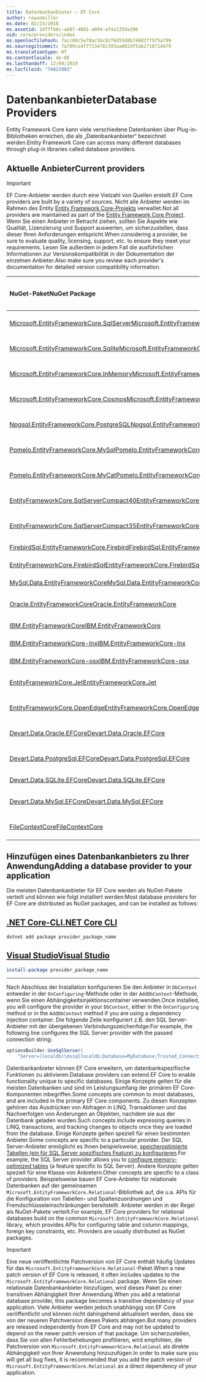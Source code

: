 ```yaml
---
title: Datenbankanbieter – EF Core
author: rowanmiller
ms.date: 02/23/2018
ms.assetid: 14fffb6c-a687-4881-a094-af4a1359a296
uid: core/providers/index
ms.openlocfilehash: 7acc00c5e78ac5bc82f6d55d8b74682ff5f5a799
ms.sourcegitcommit: 7a709ce4f77134782393aa802df5ab2718714479
ms.translationtype: HT
ms.contentlocale: de-DE
ms.lasthandoff: 12/04/2019
ms.locfileid: "74823983"
---
```

# <a name="database-providers"></a><span data-ttu-id="1ad96-102">Datenbankanbieter</span><span class="sxs-lookup"><span data-stu-id="1ad96-102">Database Providers</span></span>

<span data-ttu-id="1ad96-103">Entity Framework Core kann viele verschiedene Datenbanken über Plug-in-Bibliotheken erreichen, die als „Datenbankanbieter“ bezeichnet werden.</span><span class="sxs-lookup"><span data-stu-id="1ad96-103">Entity Framework Core can access many different databases through plug-in libraries called database providers.</span></span>

## <a name="current-providers"></a><span data-ttu-id="1ad96-104">Aktuelle Anbieter</span><span class="sxs-lookup"><span data-stu-id="1ad96-104">Current providers</span></span>

> [!IMPORTANT]  
> <span data-ttu-id="1ad96-105">EF Core-Anbieter werden durch eine Vielzahl von Quellen erstellt.</span><span class="sxs-lookup"><span data-stu-id="1ad96-105">EF Core providers are built by a variety of sources.</span></span> <span data-ttu-id="1ad96-106">Nicht alle Anbieter werden im Rahmen des Entity [Entity Framework Core-Projekts](https://github.com/aspnet/EntityFrameworkCore) verwaltet.</span><span class="sxs-lookup"><span data-stu-id="1ad96-106">Not all providers are maintained as part of the [Entity Framework Core Project](https://github.com/aspnet/EntityFrameworkCore).</span></span> <span data-ttu-id="1ad96-107">Wenn Sie einen Anbieter in Betracht ziehen, sollten Sie Aspekte wie Qualität, Lizenzierung und Support auswerten, um sicherzustellen, dass dieser Ihren Anforderungen entspricht.</span><span class="sxs-lookup"><span data-stu-id="1ad96-107">When considering a provider, be sure to evaluate quality, licensing, support, etc. to ensure they meet your requirements.</span></span> <span data-ttu-id="1ad96-108">Lesen Sie außerdem in jedem Fall die ausführlichen Informationen zur Versionskompatibilität in der Dokumentation der einzelnen Anbieter.</span><span class="sxs-lookup"><span data-stu-id="1ad96-108">Also make sure you review each provider's documentation for detailed version compatibility information.</span></span>

| <span data-ttu-id="1ad96-109">NuGet-Paket</span><span class="sxs-lookup"><span data-stu-id="1ad96-109">NuGet Package</span></span>                                                                                                        | <span data-ttu-id="1ad96-110">Unterstützte Datenbank-Engines</span><span class="sxs-lookup"><span data-stu-id="1ad96-110">Supported database engines</span></span> | <span data-ttu-id="1ad96-111">Maintainer/Anbieter</span><span class="sxs-lookup"><span data-stu-id="1ad96-111">Maintainer / Vendor</span></span>                                                           | <span data-ttu-id="1ad96-112">Hinweise/Anforderungen</span><span class="sxs-lookup"><span data-stu-id="1ad96-112">Notes / Requirements</span></span> | <span data-ttu-id="1ad96-113">Nützliche Links</span><span class="sxs-lookup"><span data-stu-id="1ad96-113">Useful links</span></span>                                                                                                                                                                                       |
|:---------------------------------------------------------------------------------------------------------------------|:---------------------------|:------------------------------------------------------------------------------|:---------------------|:---------------------------------------------------------------------------------------------------------------------------------------------------------------------------------------------------|
| [<span data-ttu-id="1ad96-114">Microsoft.EntityFrameworkCore.SqlServer</span><span class="sxs-lookup"><span data-stu-id="1ad96-114">Microsoft.EntityFrameworkCore.SqlServer</span></span>](https://www.nuget.org/packages/Microsoft.EntityFrameworkCore.SqlServer)    | <span data-ttu-id="1ad96-115">SQL Server 2012 oder höher</span><span class="sxs-lookup"><span data-stu-id="1ad96-115">SQL Server 2012 onwards</span></span>    | <span data-ttu-id="1ad96-116">[EF Core-Projekt](https://github.com/aspnet/EntityFrameworkCore/) (Microsoft)</span><span class="sxs-lookup"><span data-stu-id="1ad96-116">[EF Core Project](https://github.com/aspnet/EntityFrameworkCore/) (Microsoft)</span></span> |                      | [<span data-ttu-id="1ad96-117">docs</span><span class="sxs-lookup"><span data-stu-id="1ad96-117">docs</span></span>](xref:core/providers/sql-server/index)                                                                                                                                                       |
| [<span data-ttu-id="1ad96-118">Microsoft.EntityFrameworkCore.Sqlite</span><span class="sxs-lookup"><span data-stu-id="1ad96-118">Microsoft.EntityFrameworkCore.Sqlite</span></span>](https://www.nuget.org/packages/Microsoft.EntityFrameworkCore.Sqlite)          | <span data-ttu-id="1ad96-119">SQLite 3.7 oder höher</span><span class="sxs-lookup"><span data-stu-id="1ad96-119">SQLite 3.7 onwards</span></span>         | <span data-ttu-id="1ad96-120">[EF Core-Projekt](https://github.com/aspnet/EntityFrameworkCore/) (Microsoft)</span><span class="sxs-lookup"><span data-stu-id="1ad96-120">[EF Core Project](https://github.com/aspnet/EntityFrameworkCore/) (Microsoft)</span></span> |                      | [<span data-ttu-id="1ad96-121">docs</span><span class="sxs-lookup"><span data-stu-id="1ad96-121">docs</span></span>](xref:core/providers/sqlite/index)                                                                                                                                                           |
| [<span data-ttu-id="1ad96-122">Microsoft.EntityFrameworkCore.InMemory</span><span class="sxs-lookup"><span data-stu-id="1ad96-122">Microsoft.EntityFrameworkCore.InMemory</span></span>](https://www.nuget.org/packages/Microsoft.EntityFrameworkCore.InMemory)      | <span data-ttu-id="1ad96-123">EF Core-In-Memory-Datenbank</span><span class="sxs-lookup"><span data-stu-id="1ad96-123">EF Core in-memory database</span></span> | <span data-ttu-id="1ad96-124">[EF Core-Projekt](https://github.com/aspnet/EntityFrameworkCore/) (Microsoft)</span><span class="sxs-lookup"><span data-stu-id="1ad96-124">[EF Core Project](https://github.com/aspnet/EntityFrameworkCore/) (Microsoft)</span></span> | <span data-ttu-id="1ad96-125">Nur für Tests</span><span class="sxs-lookup"><span data-stu-id="1ad96-125">For testing only</span></span>     | [<span data-ttu-id="1ad96-126">docs</span><span class="sxs-lookup"><span data-stu-id="1ad96-126">docs</span></span>](xref:core/providers/in-memory/index)                                                                                                                                                        |
| [<span data-ttu-id="1ad96-127">Microsoft.EntityFrameworkCore.Cosmos</span><span class="sxs-lookup"><span data-stu-id="1ad96-127">Microsoft.EntityFrameworkCore.Cosmos</span></span>](https://www.nuget.org/packages/Microsoft.EntityFrameworkCore.Cosmos)          | <span data-ttu-id="1ad96-128">Azure Cosmos DB SQL-API</span><span class="sxs-lookup"><span data-stu-id="1ad96-128">Azure Cosmos DB SQL API</span></span>    | <span data-ttu-id="1ad96-129">[EF Core-Projekt](https://github.com/aspnet/EntityFrameworkCore/) (Microsoft)</span><span class="sxs-lookup"><span data-stu-id="1ad96-129">[EF Core Project](https://github.com/aspnet/EntityFrameworkCore/) (Microsoft)</span></span> |                      | [<span data-ttu-id="1ad96-130">docs</span><span class="sxs-lookup"><span data-stu-id="1ad96-130">docs</span></span>](xref:core/providers/cosmos/index)                                                                                                                                                           |
| [<span data-ttu-id="1ad96-131">Npgsql.EntityFrameworkCore.PostgreSQL</span><span class="sxs-lookup"><span data-stu-id="1ad96-131">Npgsql.EntityFrameworkCore.PostgreSQL</span></span>](https://www.nuget.org/packages/Npgsql.EntityFrameworkCore.PostgreSQL)        | <span data-ttu-id="1ad96-132">PostgreSQL</span><span class="sxs-lookup"><span data-stu-id="1ad96-132">PostgreSQL</span></span>                 | [<span data-ttu-id="1ad96-133">Npgsql-Entwicklungsteam</span><span class="sxs-lookup"><span data-stu-id="1ad96-133">Npgsql Development Team</span></span>](https://github.com/npgsql)                          |                      | [<span data-ttu-id="1ad96-134">docs</span><span class="sxs-lookup"><span data-stu-id="1ad96-134">docs</span></span>](https://www.npgsql.org/efcore/index.html)                                                                                                                                                   |
| [<span data-ttu-id="1ad96-135">Pomelo.EntityFrameworkCore.MySql</span><span class="sxs-lookup"><span data-stu-id="1ad96-135">Pomelo.EntityFrameworkCore.MySql</span></span>](https://www.nuget.org/packages/Pomelo.EntityFrameworkCore.MySql)                  | <span data-ttu-id="1ad96-136">MySQL, MariaDB</span><span class="sxs-lookup"><span data-stu-id="1ad96-136">MySQL, MariaDB</span></span>             | [<span data-ttu-id="1ad96-137">Pomelo Foundation-Projekt</span><span class="sxs-lookup"><span data-stu-id="1ad96-137">Pomelo Foundation Project</span></span>](https://github.com/PomeloFoundation)              |                      | [<span data-ttu-id="1ad96-138">readme</span><span class="sxs-lookup"><span data-stu-id="1ad96-138">readme</span></span>](https://github.com/PomeloFoundation/Pomelo.EntityFrameworkCore.MySql/blob/master/README.md)                                                                                               |
| [<span data-ttu-id="1ad96-139">Pomelo.EntityFrameworkCore.MyCat</span><span class="sxs-lookup"><span data-stu-id="1ad96-139">Pomelo.EntityFrameworkCore.MyCat</span></span>](https://www.nuget.org/packages/Pomelo.EntityFrameworkCore.MyCat)                  | <span data-ttu-id="1ad96-140">MyCAT-Server</span><span class="sxs-lookup"><span data-stu-id="1ad96-140">MyCAT Server</span></span>               | [<span data-ttu-id="1ad96-141">Pomelo Foundation-Projekt</span><span class="sxs-lookup"><span data-stu-id="1ad96-141">Pomelo Foundation Project</span></span>](https://github.com/PomeloFoundation)              | <span data-ttu-id="1ad96-142">Nur Vorabversion</span><span class="sxs-lookup"><span data-stu-id="1ad96-142">Prerelease only</span></span>      | [<span data-ttu-id="1ad96-143">readme</span><span class="sxs-lookup"><span data-stu-id="1ad96-143">readme</span></span>](https://github.com/PomeloFoundation/Pomelo.EntityFrameworkCore.MyCat/blob/master/README.md)                                                                                               |
| [<span data-ttu-id="1ad96-144">EntityFrameworkCore.SqlServerCompact40</span><span class="sxs-lookup"><span data-stu-id="1ad96-144">EntityFrameworkCore.SqlServerCompact40</span></span>](https://www.nuget.org/packages/EntityFrameworkCore.SqlServerCompact40)      | <span data-ttu-id="1ad96-145">SQL Server Compact 4.0</span><span class="sxs-lookup"><span data-stu-id="1ad96-145">SQL Server Compact 4.0</span></span>     | [<span data-ttu-id="1ad96-146">Erik Ejlskov Jensen</span><span class="sxs-lookup"><span data-stu-id="1ad96-146">Erik Ejlskov Jensen</span></span>](https://github.com/ErikEJ/)                             | <span data-ttu-id="1ad96-147">.NET Framework</span><span class="sxs-lookup"><span data-stu-id="1ad96-147">.NET Framework</span></span>       | [<span data-ttu-id="1ad96-148">wiki</span><span class="sxs-lookup"><span data-stu-id="1ad96-148">wiki</span></span>](https://github.com/ErikEJ/EntityFramework.SqlServerCompact/wiki/Using-EF-Core-with-SQL-Server-Compact-in-Traditional-.NET-Applications)                                                     |
| [<span data-ttu-id="1ad96-149">EntityFrameworkCore.SqlServerCompact35</span><span class="sxs-lookup"><span data-stu-id="1ad96-149">EntityFrameworkCore.SqlServerCompact35</span></span>](https://www.nuget.org/packages/EntityFrameworkCore.SqlServerCompact35)      | <span data-ttu-id="1ad96-150">SQL Server Compact 3,5</span><span class="sxs-lookup"><span data-stu-id="1ad96-150">SQL Server Compact 3.5</span></span>     | [<span data-ttu-id="1ad96-151">Erik Ejlskov Jensen</span><span class="sxs-lookup"><span data-stu-id="1ad96-151">Erik Ejlskov Jensen</span></span>](https://github.com/ErikEJ/)                             | <span data-ttu-id="1ad96-152">.NET Framework</span><span class="sxs-lookup"><span data-stu-id="1ad96-152">.NET Framework</span></span>       | [<span data-ttu-id="1ad96-153">wiki</span><span class="sxs-lookup"><span data-stu-id="1ad96-153">wiki</span></span>](https://github.com/ErikEJ/EntityFramework.SqlServerCompact/wiki/Using-EF-Core-with-SQL-Server-Compact-in-Traditional-.NET-Applications)                                                     |
| [<span data-ttu-id="1ad96-154">FirebirdSql.EntityFrameworkCore.Firebird</span><span class="sxs-lookup"><span data-stu-id="1ad96-154">FirebirdSql.EntityFrameworkCore.Firebird</span></span>](https://www.nuget.org/packages/FirebirdSql.EntityFrameworkCore.Firebird/) | <span data-ttu-id="1ad96-155">Firebird 2.5 und 3.x</span><span class="sxs-lookup"><span data-stu-id="1ad96-155">Firebird 2.5 and 3.x</span></span>       | [<span data-ttu-id="1ad96-156">Jiří Činčura</span><span class="sxs-lookup"><span data-stu-id="1ad96-156">Jiří Činčura</span></span>](https://github.com/cincuranet)                                 |                      | [<span data-ttu-id="1ad96-157">docs</span><span class="sxs-lookup"><span data-stu-id="1ad96-157">docs</span></span>](https://github.com/cincuranet/FirebirdSql.Data.FirebirdClient/blob/master/Provider/docs/entity-framework-core.md)                                                                           |
| [<span data-ttu-id="1ad96-158">EntityFrameworkCore.FirebirdSql</span><span class="sxs-lookup"><span data-stu-id="1ad96-158">EntityFrameworkCore.FirebirdSql</span></span>](https://www.nuget.org/packages/EntityFrameworkCore.FirebirdSql/)                   | <span data-ttu-id="1ad96-159">Firebird 2.5 und 3.x</span><span class="sxs-lookup"><span data-stu-id="1ad96-159">Firebird 2.5 and 3.x</span></span>       | [<span data-ttu-id="1ad96-160">Rafael Almeida</span><span class="sxs-lookup"><span data-stu-id="1ad96-160">Rafael Almeida</span></span>](https://github.com/ralmsdeveloper)                           |                      | [<span data-ttu-id="1ad96-161">wiki</span><span class="sxs-lookup"><span data-stu-id="1ad96-161">wiki</span></span>](https://github.com/ralmsdeveloper/EntityFrameworkCore.FirebirdSQL/wiki)                                                                                                                     |
| [<span data-ttu-id="1ad96-162">MySql.Data.EntityFrameworkCore</span><span class="sxs-lookup"><span data-stu-id="1ad96-162">MySql.Data.EntityFrameworkCore</span></span>](https://www.nuget.org/packages/MySql.Data.EntityFrameworkCore)                      | <span data-ttu-id="1ad96-163">MySQL</span><span class="sxs-lookup"><span data-stu-id="1ad96-163">MySQL</span></span>                      | <span data-ttu-id="1ad96-164">[MySQL-Projekt](https://dev.mysql.com) (Oracle)</span><span class="sxs-lookup"><span data-stu-id="1ad96-164">[MySQL project](https://dev.mysql.com) (Oracle)</span></span>                               |                      | [<span data-ttu-id="1ad96-165">docs</span><span class="sxs-lookup"><span data-stu-id="1ad96-165">docs</span></span>](https://dev.mysql.com/doc/connector-net/en/connector-net-entityframework-core.html)                                                                                                         |
| [<span data-ttu-id="1ad96-166">Oracle.EntityFrameworkCore</span><span class="sxs-lookup"><span data-stu-id="1ad96-166">Oracle.EntityFrameworkCore</span></span>](https://www.nuget.org/packages/Oracle.EntityFrameworkCore/)                             | <span data-ttu-id="1ad96-167">Oracle DB 11.2 und höher</span><span class="sxs-lookup"><span data-stu-id="1ad96-167">Oracle DB 11.2 onwards</span></span>     | [<span data-ttu-id="1ad96-168">Oracle</span><span class="sxs-lookup"><span data-stu-id="1ad96-168">Oracle</span></span>](https://www.oracle.com/technetwork/topics/dotnet/)                   | <span data-ttu-id="1ad96-169">Vorabversion</span><span class="sxs-lookup"><span data-stu-id="1ad96-169">Prerelease</span></span>           | [<span data-ttu-id="1ad96-170">Website</span><span class="sxs-lookup"><span data-stu-id="1ad96-170">website</span></span>](https://www.oracle.com/technetwork/topics/dotnet/)                                                                                                                                       |
| [<span data-ttu-id="1ad96-171">IBM.EntityFrameworkCore</span><span class="sxs-lookup"><span data-stu-id="1ad96-171">IBM.EntityFrameworkCore</span></span>](https://www.nuget.org/packages/IBM.EntityFrameworkCore)                                    | <span data-ttu-id="1ad96-172">DB2, Informix</span><span class="sxs-lookup"><span data-stu-id="1ad96-172">Db2, Informix</span></span>              | [<span data-ttu-id="1ad96-173">IBM</span><span class="sxs-lookup"><span data-stu-id="1ad96-173">IBM</span></span>](https://ibm.com)                                                        | <span data-ttu-id="1ad96-174">Windows-Version</span><span class="sxs-lookup"><span data-stu-id="1ad96-174">Windows version</span></span>      | [<span data-ttu-id="1ad96-175">Blog</span><span class="sxs-lookup"><span data-stu-id="1ad96-175">blog</span></span>](https://www.ibm.com/developerworks/community/blogs/96960515-2ea1-4391-8170-b0515d08e4da/entry/Creating_Entity_Data_Model_using_IBM_Data_Server_providers_for_Entity_Framework_Core?lang=en) |
| [<span data-ttu-id="1ad96-176">IBM.EntityFrameworkCore-lnx</span><span class="sxs-lookup"><span data-stu-id="1ad96-176">IBM.EntityFrameworkCore-lnx</span></span>](https://www.nuget.org/packages/IBM.EntityFrameworkCore-lnx)                            | <span data-ttu-id="1ad96-177">DB2, Informix</span><span class="sxs-lookup"><span data-stu-id="1ad96-177">Db2, Informix</span></span>              | [<span data-ttu-id="1ad96-178">IBM</span><span class="sxs-lookup"><span data-stu-id="1ad96-178">IBM</span></span>](https://ibm.com)                                                        | <span data-ttu-id="1ad96-179">Linux-Version</span><span class="sxs-lookup"><span data-stu-id="1ad96-179">Linux version</span></span>        | [<span data-ttu-id="1ad96-180">Blog</span><span class="sxs-lookup"><span data-stu-id="1ad96-180">blog</span></span>](https://www.ibm.com/developerworks/community/blogs/96960515-2ea1-4391-8170-b0515d08e4da/entry/Creating_Entity_Data_Model_using_IBM_Data_Server_providers_for_Entity_Framework_Core?lang=en) |
| [<span data-ttu-id="1ad96-181">IBM.EntityFrameworkCore-osx</span><span class="sxs-lookup"><span data-stu-id="1ad96-181">IBM.EntityFrameworkCore-osx</span></span>](https://www.nuget.org/packages/IBM.EntityFrameworkCore-osx)                            | <span data-ttu-id="1ad96-182">DB2, Informix</span><span class="sxs-lookup"><span data-stu-id="1ad96-182">Db2, Informix</span></span>              | [<span data-ttu-id="1ad96-183">IBM</span><span class="sxs-lookup"><span data-stu-id="1ad96-183">IBM</span></span>](https://ibm.com)                                                        | <span data-ttu-id="1ad96-184">macOS-Version</span><span class="sxs-lookup"><span data-stu-id="1ad96-184">macOS version</span></span>        | [<span data-ttu-id="1ad96-185">Blog</span><span class="sxs-lookup"><span data-stu-id="1ad96-185">blog</span></span>](https://www.ibm.com/developerworks/community/blogs/96960515-2ea1-4391-8170-b0515d08e4da/entry/Creating_Entity_Data_Model_using_IBM_Data_Server_providers_for_Entity_Framework_Core?lang=en) |
| [<span data-ttu-id="1ad96-186">EntityFrameworkCore.Jet</span><span class="sxs-lookup"><span data-stu-id="1ad96-186">EntityFrameworkCore.Jet</span></span>](https://www.nuget.org/packages/EntityFrameworkCore.Jet/)                                   | <span data-ttu-id="1ad96-187">Microsoft Access-Dateien</span><span class="sxs-lookup"><span data-stu-id="1ad96-187">Microsoft Access files</span></span>     | [<span data-ttu-id="1ad96-188">Bubi</span><span class="sxs-lookup"><span data-stu-id="1ad96-188">Bubi</span></span>](https://github.com/bubibubi)                                           | <span data-ttu-id="1ad96-189">.NET Framework</span><span class="sxs-lookup"><span data-stu-id="1ad96-189">.NET Framework</span></span>       | [<span data-ttu-id="1ad96-190">readme</span><span class="sxs-lookup"><span data-stu-id="1ad96-190">readme</span></span>](https://github.com/bubibubi/EntityFrameworkCore.Jet/blob/master/docs/README.md)                                                                                                           |
| [<span data-ttu-id="1ad96-191">EntityFrameworkCore.OpenEdge</span><span class="sxs-lookup"><span data-stu-id="1ad96-191">EntityFrameworkCore.OpenEdge</span></span>](https://www.nuget.org/packages/EntityFrameworkCore.OpenEdge/)                         | <span data-ttu-id="1ad96-192">Progress OpenEdge</span><span class="sxs-lookup"><span data-stu-id="1ad96-192">Progress OpenEdge</span></span>          | [<span data-ttu-id="1ad96-193">Alex Wiese</span><span class="sxs-lookup"><span data-stu-id="1ad96-193">Alex Wiese</span></span>](https://github.com/alexwiese)                                    |                      | [<span data-ttu-id="1ad96-194">readme</span><span class="sxs-lookup"><span data-stu-id="1ad96-194">readme</span></span>](https://github.com/alexwiese/EntityFrameworkCore.OpenEdge/blob/master/README.md)                                                                                                          |
| [<span data-ttu-id="1ad96-195">Devart.Data.Oracle.EFCore</span><span class="sxs-lookup"><span data-stu-id="1ad96-195">Devart.Data.Oracle.EFCore</span></span>](https://www.nuget.org/packages/Devart.Data.Oracle.EFCore/)                               | <span data-ttu-id="1ad96-196">Oracle DB 9.2.0.4 und höher</span><span class="sxs-lookup"><span data-stu-id="1ad96-196">Oracle DB 9.2.0.4 onwards</span></span>  | [<span data-ttu-id="1ad96-197">DevArt</span><span class="sxs-lookup"><span data-stu-id="1ad96-197">DevArt</span></span>](https://www.devart.com/)                                             | <span data-ttu-id="1ad96-198">Bezahlt</span><span class="sxs-lookup"><span data-stu-id="1ad96-198">Paid</span></span>                 | [<span data-ttu-id="1ad96-199">docs</span><span class="sxs-lookup"><span data-stu-id="1ad96-199">docs</span></span>](https://www.devart.com/dotconnect/oracle/docs/)                                                                                                                                             |
| [<span data-ttu-id="1ad96-200">Devart.Data.PostgreSql.EFCore</span><span class="sxs-lookup"><span data-stu-id="1ad96-200">Devart.Data.PostgreSql.EFCore</span></span>](https://www.nuget.org/packages/Devart.Data.PostgreSql.EFCore/)                       | <span data-ttu-id="1ad96-201">PostgreSQL 8.0 oder höher</span><span class="sxs-lookup"><span data-stu-id="1ad96-201">PostgreSQL 8.0 onwards</span></span>     | [<span data-ttu-id="1ad96-202">DevArt</span><span class="sxs-lookup"><span data-stu-id="1ad96-202">DevArt</span></span>](https://www.devart.com/)                                             | <span data-ttu-id="1ad96-203">Bezahlt</span><span class="sxs-lookup"><span data-stu-id="1ad96-203">Paid</span></span>                 | [<span data-ttu-id="1ad96-204">docs</span><span class="sxs-lookup"><span data-stu-id="1ad96-204">docs</span></span>](https://www.devart.com/dotconnect/postgresql/docs/)                                                                                                                                         |
| [<span data-ttu-id="1ad96-205">Devart.Data.SQLite.EFCore</span><span class="sxs-lookup"><span data-stu-id="1ad96-205">Devart.Data.SQLite.EFCore</span></span>](https://www.nuget.org/packages/Devart.Data.SQLite.EFCore/)                               | <span data-ttu-id="1ad96-206">SQLite 3 oder höher</span><span class="sxs-lookup"><span data-stu-id="1ad96-206">SQLite 3 onwards</span></span>           | [<span data-ttu-id="1ad96-207">DevArt</span><span class="sxs-lookup"><span data-stu-id="1ad96-207">DevArt</span></span>](https://www.devart.com/)                                             | <span data-ttu-id="1ad96-208">Bezahlt</span><span class="sxs-lookup"><span data-stu-id="1ad96-208">Paid</span></span>                 | [<span data-ttu-id="1ad96-209">docs</span><span class="sxs-lookup"><span data-stu-id="1ad96-209">docs</span></span>](https://www.devart.com/dotconnect/sqlite/docs/)                                                                                                                                             |
| [<span data-ttu-id="1ad96-210">Devart.Data.MySql.EFCore</span><span class="sxs-lookup"><span data-stu-id="1ad96-210">Devart.Data.MySql.EFCore</span></span>](https://www.nuget.org/packages/Devart.Data.MySql.EFCore/)                                 | <span data-ttu-id="1ad96-211">MySQL 5 oder höher</span><span class="sxs-lookup"><span data-stu-id="1ad96-211">MySQL 5 onwards</span></span>            | [<span data-ttu-id="1ad96-212">DevArt</span><span class="sxs-lookup"><span data-stu-id="1ad96-212">DevArt</span></span>](https://www.devart.com/)                                             | <span data-ttu-id="1ad96-213">Bezahlt</span><span class="sxs-lookup"><span data-stu-id="1ad96-213">Paid</span></span>                 | [<span data-ttu-id="1ad96-214">docs</span><span class="sxs-lookup"><span data-stu-id="1ad96-214">docs</span></span>](https://www.devart.com/dotconnect/mysql/docs/)                                                                                                                                              |
| [<span data-ttu-id="1ad96-215">FileContextCore</span><span class="sxs-lookup"><span data-stu-id="1ad96-215">FileContextCore</span></span>](https://www.nuget.org/packages/FileContextCore/)                                 | <span data-ttu-id="1ad96-216">Speichert Daten in Dateien</span><span class="sxs-lookup"><span data-stu-id="1ad96-216">Stores data in files</span></span>            | [<span data-ttu-id="1ad96-217">Morris Janatzek</span><span class="sxs-lookup"><span data-stu-id="1ad96-217">Morris Janatzek</span></span>](https://github.com/morrisjdev)                                             | <span data-ttu-id="1ad96-218">Dient Entwicklungszwecken</span><span class="sxs-lookup"><span data-stu-id="1ad96-218">For development purposes</span></span>                 | [<span data-ttu-id="1ad96-219">readme</span><span class="sxs-lookup"><span data-stu-id="1ad96-219">readme</span></span>](https://github.com/morrisjdev/FileContextCore/blob/master/README.md)                                                                                                                                              |

## <a name="adding-a-database-provider-to-your-application"></a><span data-ttu-id="1ad96-220">Hinzufügen eines Datenbankanbieters zu Ihrer Anwendung</span><span class="sxs-lookup"><span data-stu-id="1ad96-220">Adding a database provider to your application</span></span>

<span data-ttu-id="1ad96-221">Die meisten Datenbankanbieter für EF Core werden als NuGet-Pakete verteilt und können wie folgt installiert werden:</span><span class="sxs-lookup"><span data-stu-id="1ad96-221">Most database providers for EF Core are distributed as NuGet packages, and can be installed as follows:</span></span>

## <a name="net-core-clitabdotnet-core-cli"></a>[<span data-ttu-id="1ad96-222">.NET Core-CLI</span><span class="sxs-lookup"><span data-stu-id="1ad96-222">.NET Core CLI</span></span>](#tab/dotnet-core-cli)

```dotnetcli
dotnet add package provider_package_name
```

## <a name="visual-studiotabvs"></a>[<span data-ttu-id="1ad96-223">Visual Studio</span><span class="sxs-lookup"><span data-stu-id="1ad96-223">Visual Studio</span></span>](#tab/vs)

``` powershell
install-package provider_package_name
```

***

<span data-ttu-id="1ad96-224">Nach Abschluss der Installation konfigurieren Sie den Anbieter in `DbContext` entweder in der `OnConfiguring`-Methode oder in der `AddDbContext`-Methode, wenn Sie einen Abhängigkeitsinjektionscontainer verwenden.</span><span class="sxs-lookup"><span data-stu-id="1ad96-224">Once installed, you will configure the provider in your `DbContext`, either in the `OnConfiguring` method or in the `AddDbContext` method if you are using a dependency injection container.</span></span>
<span data-ttu-id="1ad96-225">Die folgende Zeile konfiguriert z.B. den SQL Server-Anbieter mit der übergebenen Verbindungszeichenfolge:</span><span class="sxs-lookup"><span data-stu-id="1ad96-225">For example, the following line configures the SQL Server provider with the passed connection string:</span></span>

``` csharp
optionsBuilder.UseSqlServer(
    "Server=(localdb)\mssqllocaldb;Database=MyDatabase;Trusted_Connection=True;");
```  

<span data-ttu-id="1ad96-226">Datenbankanbieter können EF Core erweitern, um datenbankspezifische Funktionen zu aktivieren.</span><span class="sxs-lookup"><span data-stu-id="1ad96-226">Database providers can extend EF Core to enable functionality unique to specific databases.</span></span>
<span data-ttu-id="1ad96-227">Einige Konzepte gelten für die meisten Datenbanken und sind im Leistungsumfang der primären EF Core-Komponenten inbegriffen.</span><span class="sxs-lookup"><span data-stu-id="1ad96-227">Some concepts are common to most databases, and are included in the primary EF Core components.</span></span>
<span data-ttu-id="1ad96-228">Zu diesen Konzepten gehören das Ausdrücken von Abfragen in LINQ, Transaktionen und das Nachverfolgen von Änderungen an Objekten, nachdem sie aus der Datenbank geladen wurden.</span><span class="sxs-lookup"><span data-stu-id="1ad96-228">Such concepts include expressing queries in LINQ, transactions, and tracking changes to objects once they are loaded from the database.</span></span>
<span data-ttu-id="1ad96-229">Einige Konzepte gelten speziell für einen bestimmten Anbieter.</span><span class="sxs-lookup"><span data-stu-id="1ad96-229">Some concepts are specific to a particular provider.</span></span>
<span data-ttu-id="1ad96-230">Der SQL Server-Anbieter ermöglicht es Ihnen beispielsweise, [speicheroptimierte Tabellen (ein für SQL Server spezifisches Feature) zu konfigurieren](xref:core/providers/sql-server/memory-optimized-tables).</span><span class="sxs-lookup"><span data-stu-id="1ad96-230">For example, the SQL Server provider allows you to [configure memory-optimized tables](xref:core/providers/sql-server/memory-optimized-tables) (a feature specific to SQL Server).</span></span>
<span data-ttu-id="1ad96-231">Andere Konzepte gelten speziell für eine Klasse von Anbietern.</span><span class="sxs-lookup"><span data-stu-id="1ad96-231">Other concepts are specific to a class of providers.</span></span>
<span data-ttu-id="1ad96-232">Beispielsweise bauen EF Core-Anbieter für relationale Datenbanken auf der gemeinsamen `Microsoft.EntityFrameworkCore.Relational`-Bibliothek auf, die u.a. APIs für die Konfiguration von Tabellen- und Spaltenzuordnungen und Fremdschlüsseleinschränkungen bereitstellt. Anbieter werden in der Regel als NuGet-Pakete verteilt.</span><span class="sxs-lookup"><span data-stu-id="1ad96-232">For example, EF Core providers for relational databases build on the common `Microsoft.EntityFrameworkCore.Relational` library, which provides APIs for configuring table and column mappings, foreign key constraints, etc. Providers are usually distributed as NuGet packages.</span></span>

> [!IMPORTANT]  
> <span data-ttu-id="1ad96-233">Eine neue veröffentlichte Patchversion von EF Core enthält häufig Updates für das `Microsoft.EntityFrameworkCore.Relational`-Paket.</span><span class="sxs-lookup"><span data-stu-id="1ad96-233">When a new patch version of EF Core is released, it often includes updates to the `Microsoft.EntityFrameworkCore.Relational` package.</span></span>
> <span data-ttu-id="1ad96-234">Wenn Sie einen relationale Datenbankanbieter hinzufügen, wird dieses Paket zu einer transitiven Abhängigkeit Ihrer Anwendung.</span><span class="sxs-lookup"><span data-stu-id="1ad96-234">When you add a relational database provider, this package becomes a transitive dependency of your application.</span></span>
> <span data-ttu-id="1ad96-235">Viele Anbieter werden jedoch unabhängig von EF Core veröffentlicht und können nicht dahingehend aktualisiert werden, dass sie von der neueren Patchversion dieses Pakets abhängen.</span><span class="sxs-lookup"><span data-stu-id="1ad96-235">But many providers are released independently from EF Core and may not be updated to depend on the newer patch version of that package.</span></span>
> <span data-ttu-id="1ad96-236">Um sicherzustellen, dass Sie von allen Fehlerbehebungen profitieren, wird empfohlen, die Patchversion von `Microsoft.EntityFrameworkCore.Relational` als direkte Abhängigkeit von Ihrer Anwendung hinzuzufügen.</span><span class="sxs-lookup"><span data-stu-id="1ad96-236">In order to make sure you will get all bug fixes, it is recommended that you add the patch version of `Microsoft.EntityFrameworkCore.Relational` as a direct dependency of your application.</span></span>
